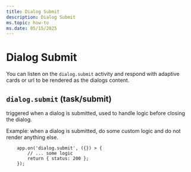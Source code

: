 ```yaml
---
title: Dialog Submit
description: Dialog Submit
ms.topic: how-to
ms.date: 05/15/2025
---
```


# Dialog Submit


You can listen on the `dialog.submit` activity and respond with adaptive cards or url to be rendered as the dialogs content.

## `dialog.submit` (task/submit)

triggered when a dialog is submitted, used to handle logic before closing the dialog.

Example: when a dialog is submitted, do some custom logic and do not render anything else.

```
    app.on('dialog.submit', ({}) > {
        // ... some logic
        return { status: 200 };
    });
```